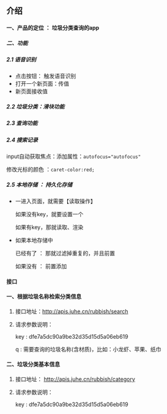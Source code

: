 ## 介绍   

#### 一、产品的定位  ：  垃圾分类查询的app

##### 二、功能

##### 2.1 语音识别

- 点击按钮： 触发语音识别
- 打开一个新页面：传值
-  新页面接收值

##### 2.2 垃圾分类：滑块功能

##### 2.3 查询功能

##### 2.4 搜索记录

input自动获取焦点：添加属性：`autofocus="autofocus"`
<br>

修改光标的颜色 ：`caret-color:red;`

##### 2.5 本地存储 ： 持久化存储

- 一进入页面，就需要【读取操作】

  如果没有key，就要设置一个
  <br>
  
  如果有key，那就读取、渲染

- 如果本地存储中

  已经有了 ： 那就过滤掉重复的，并且前置
  <br>
  
  如果没有 ： 前置添加

#### 

#### 接口

#### 一、根据垃圾名称检索分类信息

1. 接口地址：http://apis.juhe.cn/rubbish/search

2. 请求参数说明：

    key : dfe7a5dc90a9be32d35d15d5a06eb619
   <br>
   
      q : 需要查询的垃圾名称(含材质)，比如：小龙虾、苹果、纸巾

#### 二、垃圾分类基本信息

1. 接口地址： http://apis.juhe.cn/rubbish/category

2. 请求参数说明：

   key : dfe7a5dc90a9be32d35d15d5a06eb619


